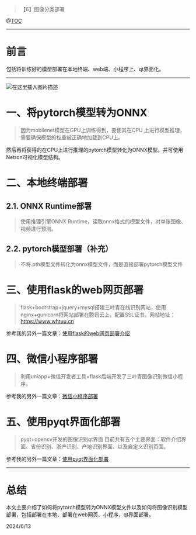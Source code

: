 >【6】图像分类部署  

@[TOC](文章目录)

---

# 前言
包括将训练好的模型部署在本地终端、web端、小程序上、qt界面化。

---


![在这里插入图片描述](https://img-blog.csdnimg.cn/direct/7df1300cbe2245368db122452850dbba.png)


# 一、将pytorch模型转为ONNX

> 因为mobilenet模型在GPU上训练得到，要使其在CPU 上进行模型推理，需要确保模型的权重被正确地加载到CPU上。

然后再将获得的在CPU上进行推理的pytorch模型转化为ONNX模型。并可使用Netron可视化模型结构。

# 二、本地终端部署
## 2.1. ONNX Runtime部署

> 使用推理引擎ONNX Runtime，读取onnx格式的模型文件，对单张图像、视频进行预测。

## 2.2. pytorch模型部署（补充）

> 不将.pth模型文件转化为onnx模型文件，而是直接部署pytorch模型文件
# 三、使用flask的web网页部署
> flask+bootstrap+jquery+mysql搭建三叶青在线识别网站，使用nginx+gunicorn将网站部署在腾讯云上，配置SSL证书。网站地址：https://www.whtuu.cn

参考我的另外一篇文章：[使用flask的web网页部署介绍](https://blog.csdn.net/2301_78630677/article/details/139707588)
# 四、微信小程序部署

> 利用uniapp+微信开发者工具+flask后端开发了三叶青图像识别微信小程序。

参考我的另外一篇文章：[微信小程序部署](https://blog.csdn.net/2301_78630677/article/details/139708263)
# 五、使用pyqt界面化部署

> pyqt+opencv开发的图像识别qt界面
目前共有五个主要界面：软件介绍界面、省份识别、浙产识别、产地识别界面、以及自定义识别页面。

参考我的另外一篇文章：[使用pyqt界面化部署](https://blog.csdn.net/2301_78630677/article/details/139708598)

---

# 总结
本文主要介绍了如何将pytorch模型转为ONNX模型文件以及如何将图像识别模型部署，包括部署在本地、部署在web网页、小程序、qt界面部署。

2024/6/13